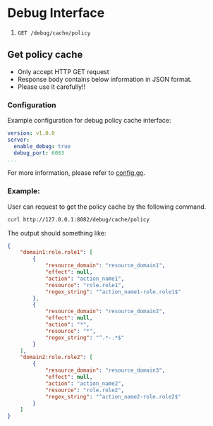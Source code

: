 # Debug Interface

1. `GET /debug/cache/policy`


## Get policy cache

- Only accept HTTP GET request
- Response body contains below information in JSON format.
- Please use it carefully!!

### Configuration

Example configuration for debug policy cache interface:

```yaml
version: v1.0.0
server:
  enable_debug: true
  debug_port: 6083
...
```

For more information, please refer to [config.go](./config/config.go).

### Example:

User can request to get the policy cache by the following command.

```bash
curl http://127.0.0.1:8082/debug/cache/policy
```

The output should something like:

```json
{
    "domain1:role.role1": [
        {
            "resource_domain": "resource_domain1",
            "effect": null,
            "action": "action_name1",
            "resource": "role.role1",
            "regex_string": "^action_name1-role.role1$"
        },
        {
            "resource_domain": "resource_domain2",
            "effect": null,
            "action": "*",
            "resource": "*",
            "regex_string": "^.*-.*$"
        }
    ],
    "domain2:role.role2": [
        {
            "resource_domain": "resource_domain3",
            "effect": null,
            "action": "action_name2",
            "resource": "role.role2",
            "regex_string": "^action_name2-role.role2$"
        }
    ]
}
```

